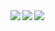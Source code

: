 <a href="https://github.com/anuraghazra/github-readme-stats">
  <img align="left" src="https://github-readme-stats.vercel.app/api?username=errir503&count_private=true&show_icons=true&hide=prs,issues,contribs&title_color=ff6e96&icon_color=2f80ed&text_color=000000&bg_color=ffffff" />
</a>
<a href="https://github.com/anuraghazra/github-readme-stats">
  <img align="left" src="https://github-readme-stats.vercel.app/api/top-langs/?username=errir503&title_color=ff6e96&icon_color=2f80ed&text_color=000000&bg_color=ffffff" />
</a>
<a href="https://github.com/ryo-ma/github-profile-troph">
  <img align="left" src="https://github-profile-trophy.vercel.app/?username=errir503&title=Commit,Repositories,Stars,Followers&margin-w=15" />
</a>
